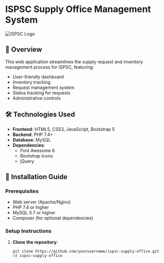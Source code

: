 # ISPSC Supply Office Management System

![ISPSC Logo](./images/logo.ico)
## 📌 Overview
This web application streamlines the supply request and inventory management process for ISPSC, featuring:
- User-friendly dashboard
- Inventory tracking
- Request management system
- Status tracking for requests
- Administrative controls

## 🛠️ Technologies Used
- **Frontend**: HTML5, CSS3, JavaScript, Bootstrap 5
- **Backend**: PHP 7.4+
- **Database**: MySQL
- **Dependencies**: 
  - Font Awesome 6
  - Bootstrap Icons
  - jQuery

## 🚀 Installation Guide

### Prerequisites
- Web server (Apache/Nginx)
- PHP 7.4 or higher
- MySQL 5.7 or higher
- Composer (for optional dependencies)

### Setup Instructions
1. **Clone the repository**:
   ```bash
   git clone https://github.com/yourusername/ispsc-supply-office.git
   cd ispsc-supply-office
